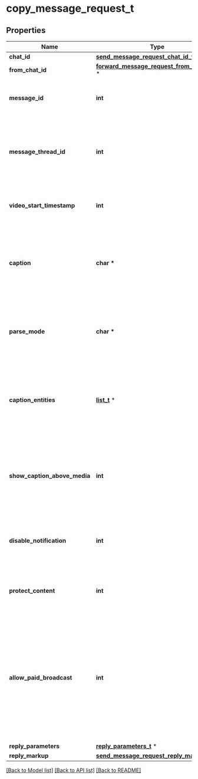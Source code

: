 # copy_message_request_t

## Properties
Name | Type | Description | Notes
------------ | ------------- | ------------- | -------------
**chat_id** | [**send_message_request_chat_id_t**](send_message_request_chat_id.md) \* |  | 
**from_chat_id** | [**forward_message_request_from_chat_id_t**](forward_message_request_from_chat_id.md) \* |  | 
**message_id** | **int** | Message identifier in the chat specified in *from\\_chat\\_id* | 
**message_thread_id** | **int** | Unique identifier for the target message thread (topic) of the forum; for forum supergroups only | [optional] 
**video_start_timestamp** | **int** | New start timestamp for the copied video in the message | [optional] 
**caption** | **char \*** | New caption for media, 0-1024 characters after entities parsing. If not specified, the original caption is kept | [optional] 
**parse_mode** | **char \*** | Mode for parsing entities in the new caption. See [formatting options](https://core.telegram.org/bots/api/#formatting-options) for more details. | [optional] 
**caption_entities** | [**list_t**](message_entity.md) \* | A JSON-serialized list of special entities that appear in the new caption, which can be specified instead of *parse\\_mode* | [optional] 
**show_caption_above_media** | **int** | Pass *True*, if the caption must be shown above the message media. Ignored if a new caption isn&#39;t specified. | [optional] 
**disable_notification** | **int** | Sends the message [silently](https://telegram.org/blog/channels-2-0#silent-messages). Users will receive a notification with no sound. | [optional] 
**protect_content** | **int** | Protects the contents of the sent message from forwarding and saving | [optional] 
**allow_paid_broadcast** | **int** | Pass *True* to allow up to 1000 messages per second, ignoring [broadcasting limits](https://core.telegram.org/bots/faq#how-can-i-message-all-of-my-bot-39s-subscribers-at-once) for a fee of 0.1 Telegram Stars per message. The relevant Stars will be withdrawn from the bot&#39;s balance | [optional] 
**reply_parameters** | [**reply_parameters_t**](reply_parameters.md) \* |  | [optional] 
**reply_markup** | [**send_message_request_reply_markup_t**](send_message_request_reply_markup.md) \* |  | [optional] 

[[Back to Model list]](../README.md#documentation-for-models) [[Back to API list]](../README.md#documentation-for-api-endpoints) [[Back to README]](../README.md)


